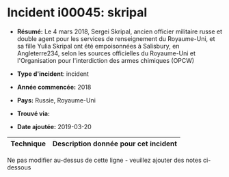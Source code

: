 # Incident i00045: skripal

* **Résumé:** Le 4 mars 2018, Sergei Skripal, ancien officier militaire russe et double agent pour les services de renseignement du Royaume-Uni, et sa fille Yulia Skripal ont été empoisonnées à Salisbury, en Angleterre234, selon les sources officielles du Royaume-Uni et l'Organisation pour l'interdiction des armes chimiques (OPCW)

* **Type d'incident**: incident

* **Année commencée:** 2018

* **Pays:** Russie, Royaume-Uni

* **Trouvé via:**

* **Date ajoutée:** 2019-03-20
 

|Technique |Description donnée pour cet incident |
|--------- |------------------------- |


Ne pas modifier au-dessus de cette ligne - veuillez ajouter des notes ci-dessous